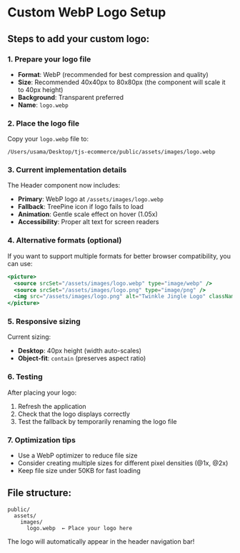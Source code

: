 # Custom WebP Logo Setup

## Steps to add your custom logo:

### 1. Prepare your logo file
- **Format**: WebP (recommended for best compression and quality)
- **Size**: Recommended 40x40px to 80x80px (the component will scale it to 40px height)
- **Background**: Transparent preferred
- **Name**: `logo.webp`

### 2. Place the logo file
Copy your `logo.webp` file to:
```
/Users/usama/Desktop/tjs-ecommerce/public/assets/images/logo.webp
```

### 3. Current implementation details
The Header component now includes:
- **Primary**: WebP logo at `/assets/images/logo.webp`
- **Fallback**: TreePine icon if logo fails to load
- **Animation**: Gentle scale effect on hover (1.05x)
- **Accessibility**: Proper alt text for screen readers

### 4. Alternative formats (optional)
If you want to support multiple formats for better browser compatibility, you can use:

```jsx
<picture>
  <source srcSet="/assets/images/logo.webp" type="image/webp" />
  <source srcSet="/assets/images/logo.png" type="image/png" />
  <img src="/assets/images/logo.png" alt="Twinkle Jingle Logo" className="h-10 w-10 object-contain" />
</picture>
```

### 5. Responsive sizing
Current sizing:
- **Desktop**: 40px height (width auto-scales)
- **Object-fit**: `contain` (preserves aspect ratio)

### 6. Testing
After placing your logo:
1. Refresh the application
2. Check that the logo displays correctly
3. Test the fallback by temporarily renaming the logo file

### 7. Optimization tips
- Use a WebP optimizer to reduce file size
- Consider creating multiple sizes for different pixel densities (@1x, @2x)
- Keep file size under 50KB for fast loading

## File structure:
```
public/
  assets/
    images/
      logo.webp  ← Place your logo here
```

The logo will automatically appear in the header navigation bar!